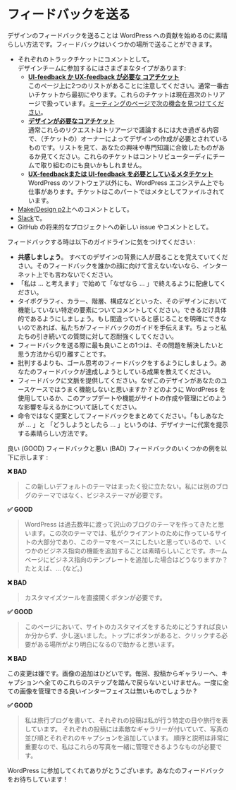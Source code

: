 <!-- # Giving Feedback -->
# フィードバックを送る

<!-- Giving design feedback is an excellent way to start getting involved in contributing to WordPress. There are a few places you can give feedback: -->
デザインのフィードバックを送ることは WordPress への貢献を始めるのに素晴らしい方法です。フィードバックはいくつかの場所で送ることができます。

<!-- 
*   As a comment on individual [t](https://core.trac.wordpress.org/)rac tickets.  
    We have different types that have the design team involved:
    *   **[Core tickets that need UI-feedback or UX-feedback ](https://core.trac.wordpress.org/tickets/ux-feedback)**  
        Please note there are 2 lists on this page. We usually take a look at the oldest tickets first. These tickets are currently handled during our weekly triage. [Please find the next time and day on the meeting page](https://make.wordpress.org/meetings/).  
        Of course you can also pick a ticket to give feedback on any time you like.
    *   **[Core tickets that need design](https://core.trac.wordpress.org/query?status=accepted&status=assigned&status=new&status=reopened&status=reviewing&keywords=~needs-design&col=id&col=summary&col=status&col=keywords&col=owner&col=type&col=priority&col=changetime&order=priority)**  
        These requests are usually too large to discuss during triage and really need an owner to craft a design. Go through the list and see if there’s anything that matches your interest and expertise. These tickets might be good for working on as a team during contributor day too.
    *   **[Meta tickets that need UI-feedback or](https://meta.trac.wordpress.org/query?status=accepted&status=assigned&status=new&status=reopened&status=reviewing&keywords=~needs-ui&keywords=~needs-ux&keywords=~ui-feedback&keywords=~ux-feedback&col=id&col=summary&col=status&col=keywords&col=owner&col=type&col=priority&col=component&col=time&col=changetime&report=9&order=keywords) [UX-feedback](https://meta.trac.wordpress.org/query?status=accepted&status=assigned&status=new&status=reopened&status=reviewing&keywords=~needs-ui&keywords=~needs-ux&keywords=~ui-feedback&keywords=~ux-feedback&col=id&col=summary&col=status&col=keywords&col=owner&col=type&col=priority&col=component&col=time&col=changetime&report=9&order=keywords)**  
        Besides WordPress software itself, we also work on the WordPress ecosystem. Tickets regarding this part are filed under meta.
*   As a comment on the [Make/Design p2](https://make.wordpress.org/design/).
*   On [Slack](https://make.wordpress.org/chat/).
*   As a new issue, or comment, on a feature project’s GitHub. -->

*   それぞれのトラックチケットにコメントとして。  
    デザインチームに参加するにはさまざまなタイプがあります:
    *   **[UI-feedback か UX-feedback が必要な コアチケット](https://core.trac.wordpress.org/tickets/ux-feedback)**  
        このページ上に2つのリストがあることに注意してください。通常一番古いチケットから最初にやります。これらのチケットは現在週次のトリアージで扱っています。[ミーティングのページで次の機会を見つけてください](https://make.wordpress.org/meetings/)。
    *   **[デザインが必要なコアチケット](https://core.trac.wordpress.org/query?status=accepted&status=assigned&status=new&status=reopened&status=reviewing&keywords=~needs-design&col=id&col=summary&col=status&col=keywords&col=owner&col=type&col=priority&col=changetime&order=priority)**  
        通常これらのリクエストはトリアージで議論するには大き過ぎる内容で、（チケットの）オーナーによってデザインの作成が必要とされているものです。リストを見て、あなたの興味や専門知識に合致したものがあるか見てください。これらのチケットはコントリビューターディにチームで取り組むのにも良いかもしれません。
    *   **[UX-feedback](https://meta.trac.wordpress.org/query?status=accepted&status=assigned&status=new&status=reopened&status=reviewing&keywords=~needs-ui&keywords=~needs-ux&keywords=~ui-feedback&keywords=~ux-feedback&col=id&col=summary&col=status&col=keywords&col=owner&col=type&col=priority&col=component&col=time&col=changetime&report=9&order=keywords)[または UI-feedback を必要としているメタチケット](https://meta.trac.wordpress.org/query?status=accepted&status=assigned&status=new&status=reopened&status=reviewing&keywords=~needs-ui&keywords=~needs-ux&keywords=~ui-feedback&keywords=~ux-feedback&col=id&col=summary&col=status&col=keywords&col=owner&col=type&col=priority&col=component&col=time&col=changetime&report=9&order=keywords)**  
    WordPress のソフトウェア以外にも、WordPress エコシステム上でも仕事があります。チケットはこのパートではメタとしてファイルされています。
*   [Make/Design p2](https://make.wordpress.org/design/)上へのコメントとして。
*   [Slack](https://make.wordpress.org/chat/)で。
*   GitHub の将来的なプロジェクトへの新しい issue やコメントとして。

<!-- Please keep in mind the following guidelines when giving feedback: -->
フィードバックする時は以下のガイドラインに気をつけてください :

<!-- *   **Empathize**. Remember that behind every design is a person. If you wouldn’t give this feedback to someone’s face, don’t say it on the internet.
*   Consider starting with “I think…” and finish with “because…”.
*   Comment on particular elements that don’t work in the design, like the typography, colors, hierarchy, and composition. Try to be as specific as possible. If you’re unable to articulate what feels wrong, we can help guide your feedback — just be patient with our follow-up questions.
*   One of the best things to do when giving feedback is to try to separate the problem from how we would like it to be solved.
*   Try to stick to goal-oriented feedback, rather than criticism. Tell us the outcome your feedback is trying to achieve.
*   Provide context for your feedback. Why do you think this design wouldn’t work for your use case? Talk about how you use WordPress, and how this update or feature would affect your ability to write or manage your site.
*   Frame feedback as suggestions, not mandates. “What if you…” and “How about if you tried…” are great ways to present alternate ideas to a designer. -->

*   **共感しましょう**。 すべてのデザインの背景に人が居ることを覚えていてください。そのフィードバックを誰かの顔に向けて言えないないなら、インターネット上でも言わないでください。
*   「私は … と考えます」で始めて「なぜなら … 」で終えるように配慮してください。
*  タイポグラフィ、カラー、階層、構成などといった、そのデザインにおいて機能していない特定の要素についてコメントしてください。できるだけ具体的であるようにしましょう。もし間違っていると感じることを明確にできないのであれば、私たちがフィードバックのガイドを手伝えます。ちょっと私たちの引き続いての質問に対して忍耐強くしてください。
*   フィードバックを送る際に最も良いことの1つは、その問題を解決したいと思う方法から切り離すことです。
*   批判するよりも、ゴール思考のフィードバックをするようにしましょう。あなたのフィードバックが達成しようとしている成果を教えてください。
*   フィードバックに文脈を提供してください。なぜこのデザインがあなたのユースケースではうまく機能しないと思いますか ? どのように WordPress を使用しているか、このアップデートや機能がサイトの作成や管理にどのような影響を与えるかについて話してください。
*   命令ではなく提案としてフィードバックをまとめてください。「もしあなたが … 」と 「どうしようとしたら … 」というのは、デザイナーに代案を提示する素晴らしい方法です。

<!-- Here are some examples of giving good and bad feedback: -->
良い (GOOD) フィードバックと悪い (BAD) フィードバックのいくつかの例を以下に示します :

<!-- **❌ BAD**

> This new default theme is totally useless. I need a business theme, not another blog theme. -->
**❌ BAD**

> この新しいデフォルトのテーマはまったく役に立たない。私には別のブログのテーマではなく、ビジネステーマが必要です。

<!-- **✅ GOOD**

> I think that WordPress has been making a lot of blog themes in the past couple years. It would be great for this next theme to include some more business-oriented features, because that’s the majority of sites I’m making for my clients and I’d love to use this theme as a base. What if you added a business-oriented template for the homepage? For example, it could include… (etc.) -->
**✅ GOOD**

> WordPress は過去数年に渡って沢山のブログのテーマを作ってきたと思います。この次のテーマでは、私がクライアントのために作っているサイトの大部分であり、このテーマをベースにしたいと思っているので、いくつかのビジネス指向の機能を追加することは素晴らしいことです。ホームページにビジネス指向のテンプレートを追加した場合はどうなりますか？たとえば、… (など。)

<!-- **❌ BAD**

> I just need a button that opens the customization tool directly. -->
**❌ BAD**

> カスタマイズツールを直接開くボタンが必要です。

<!-- **✅ GOOD**

> On this page, I have no idea where to go anymore to customize the site, so I’m a bit lost. I think a button at the top would help because then it will be more obvious where I need to click. -->
**✅ GOOD**

> このページにおいて、サイトのカスタマイズをするためにどうすれば良いか分からず、少し迷いました。トップにボタンがあると、クリックする必要がある場所がより明白になるので助かると思います。

<!-- **❌ BAD**

> I hate this change. Adding images is terrible. Every time, I have to go through all these steps from the post, to the gallery, to the caption, and back. Can’t we just have a nice interface to manage all the images at once? -->
**❌ BAD**

この変更は嫌です。画像の追加はひどいです。毎回、投稿からギャラリーへ、キャプションへ全てのこれらのステップを踏んで戻らないといけません。一度に全ての画像を管理できる良いインターフェイスは無いものでしょうか ?

<!-- **✅ GOOD**

> I write a travel blog and each post represent a specific day or trip I do. Each post has a nice gallery attached to it, where I curate the sequence of the photos and add a caption for each one of them. Order and description are very important, that’s why I need something that allows me to manage all these photos together. -->
**✅ GOOD**

> 私は旅行ブログを書いて、それぞれの投稿は私が行う特定の日や旅行を表しています。 それぞれの投稿には素敵なギャラリーが付いていて、写真の並び順とそれぞれのキャプションを追加しています。 順序と説明は非常に重要なので、私はこれらの写真を一緒に管理できるようなものが必要です。

<!-- Thanks for getting involved with WordPress. We hope to receive your feedback soon! -->
WordPress に参加してくれてありがとうございます。あなたのフィードバックをお待ちしています !
